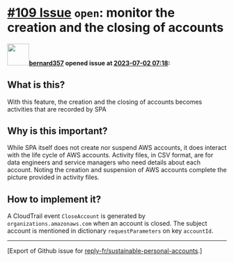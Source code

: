 # [\#109 Issue](https://github.com/reply-fr/sustainable-personal-accounts/issues/109) `open`: monitor the creation and the closing of accounts

#### <img src="https://avatars.githubusercontent.com/u/235078?v=4" width="50">[bernard357](https://github.com/bernard357) opened issue at [2023-07-02 07:18](https://github.com/reply-fr/sustainable-personal-accounts/issues/109):

## What is this?
With this feature, the creation and the closing of accounts becomes activities that are recorded by SPA

## Why is this important?
While SPA itself does not create nor suspend AWS accounts, it does interact with the life cycle of AWS accounts. Activity files, in CSV format, are for data engineers and service managers who need details about each account. Noting the creation and suspension of AWS accounts complete the picture provided in activity files.

## How to implement it?
A CloudTrail event `CloseAccount` is generated by `organizations.amazonaws.com` when an account is closed. The subject account is mentioned in dictionary `requestParameters` on key `accountId`.





-------------------------------------------------------------------------------



[Export of Github issue for [reply-fr/sustainable-personal-accounts](https://github.com/reply-fr/sustainable-personal-accounts).]
